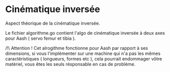 # Cinématique inversée
Aspect théorique de la cinématique inversée.

Le fichier algorithme.go contient l'algo de cinématique inversée à deux axes pour Aash ( servo femur et tibia ).


/!\ Attention ! Cet alrogithme fonctionne pour Aash par rapport à ses dimensions, si vous l'implémenter sur une machine qui n'a pas les mêmes caractéristiques ( longueurs, formes etc ), cela pourrait endommager vôtre matériel, vous êtes les seuls résponsable en cas de problème.